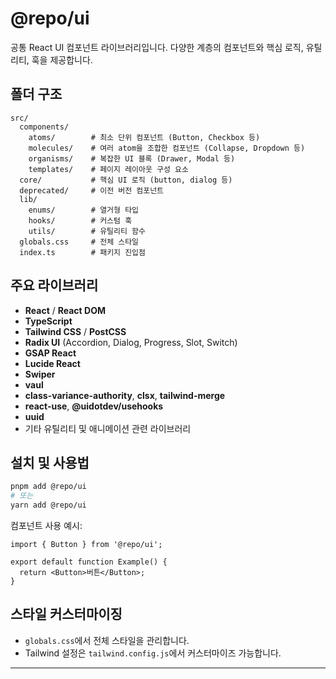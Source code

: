 # @repo/ui

공통 React UI 컴포넌트 라이브러리입니다. 다양한 계층의 컴포넌트와 핵심 로직, 유틸리티, 훅을 제공합니다.

## 폴더 구조

```
src/
  components/
    atoms/        # 최소 단위 컴포넌트 (Button, Checkbox 등)
    molecules/    # 여러 atom을 조합한 컴포넌트 (Collapse, Dropdown 등)
    organisms/    # 복잡한 UI 블록 (Drawer, Modal 등)
    templates/    # 페이지 레이아웃 구성 요소
  core/           # 핵심 UI 로직 (button, dialog 등)
  deprecated/     # 이전 버전 컴포넌트
  lib/
    enums/        # 열거형 타입
    hooks/        # 커스텀 훅
    utils/        # 유틸리티 함수
  globals.css     # 전체 스타일
  index.ts        # 패키지 진입점
```

## 주요 라이브러리

- **React** / **React DOM**
- **TypeScript**
- **Tailwind CSS** / **PostCSS**
- **Radix UI** (Accordion, Dialog, Progress, Slot, Switch)
- **GSAP React**
- **Lucide React**
- **Swiper**
- **vaul**
- **class-variance-authority**, **clsx**, **tailwind-merge**
- **react-use**, **@uidotdev/usehooks**
- **uuid**
- 기타 유틸리티 및 애니메이션 관련 라이브러리

## 설치 및 사용법

```sh
pnpm add @repo/ui
# 또는
yarn add @repo/ui
```

컴포넌트 사용 예시:

```tsx
import { Button } from '@repo/ui';

export default function Example() {
  return <Button>버튼</Button>;
}
```

## 스타일 커스터마이징

- `globals.css`에서 전체 스타일을 관리합니다.
- Tailwind 설정은 `tailwind.config.js`에서 커스터마이즈 가능합니다.

---
